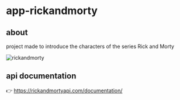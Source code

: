 # app-rickandmorty

## about
project made to introduce the characters of the series Rick and Morty

![rickandmorty](https://user-images.githubusercontent.com/73812069/128583773-fe15f2b6-4518-4f06-be9d-5ddf12d04339.png)

## api documentation
 👉 https://rickandmortyapi.com/documentation/
